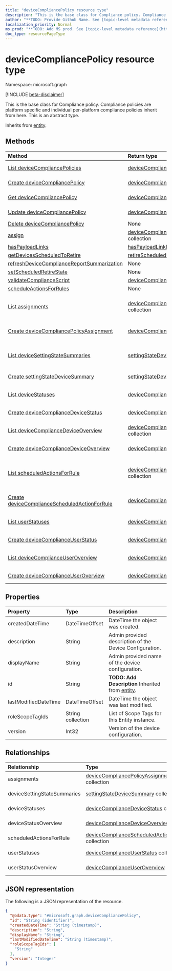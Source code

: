 ```yaml
---
title: "deviceCompliancePolicy resource type"
description: "This is the base class for Compliance policy. Compliance policies are platform specific and individual per-platform compliance policies inherit from here. "
author: "**TODO: Provide Github Name. See [topic-level metadata reference](https://msgo.azurewebsites.net/add/document/guidelines/metadata.html#topic-level-metadata)**"
localization_priority: Normal
ms.prod: "**TODO: Add MS prod. See [topic-level metadata reference](https://msgo.azurewebsites.net/add/document/guidelines/metadata.html#topic-level-metadata)**"
doc_type: resourcePageType
---
```


# deviceCompliancePolicy resource type

Namespace: microsoft.graph

[!INCLUDE [beta-disclaimer](../../includes/beta-disclaimer.md)]

This is the base class for Compliance policy. Compliance policies are platform specific and individual per-platform compliance policies inherit from here. 
This is an abstract type.


Inherits from [entity](../resources/entity.md).

## Methods
|Method|Return type|Description|
|:---|:---|:---|
|[List deviceCompliancePolicies](../api/devicecompliancepolicy-list.md)|[deviceCompliancePolicy](../resources/devicecompliancepolicy.md) collection|Get a list of the [deviceCompliancePolicy](../resources/devicecompliancepolicy.md) objects and their properties.|
|[Create deviceCompliancePolicy](../api/devicecompliancepolicy-create.md)|[deviceCompliancePolicy](../resources/devicecompliancepolicy.md)|Create a new [deviceCompliancePolicy](../resources/devicecompliancepolicy.md) object.|
|[Get deviceCompliancePolicy](../api/devicecompliancepolicy-get.md)|[deviceCompliancePolicy](../resources/devicecompliancepolicy.md)|Read the properties and relationships of a [deviceCompliancePolicy](../resources/devicecompliancepolicy.md) object.|
|[Update deviceCompliancePolicy](../api/devicecompliancepolicy-update.md)|[deviceCompliancePolicy](../resources/devicecompliancepolicy.md)|Update the properties of a [deviceCompliancePolicy](../resources/devicecompliancepolicy.md) object.|
|[Delete deviceCompliancePolicy](../api/devicecompliancepolicy-delete.md)|None|Deletes a [deviceCompliancePolicy](../resources/devicecompliancepolicy.md) object.|
|[assign](../api/devicecompliancepolicy-assign.md)|[deviceCompliancePolicyAssignment](../resources/devicecompliancepolicyassignment.md) collection|**TODO: Add Description**|
|[hasPayloadLinks](../api/devicecompliancepolicy-haspayloadlinks.md)|[hasPayloadLinkResultItem](../resources/haspayloadlinkresultitem.md) collection|**TODO: Add Description**|
|[getDevicesScheduledToRetire](../api/devicecompliancepolicy-getdevicesscheduledtoretire.md)|[retireScheduledManagedDevice](../resources/retirescheduledmanageddevice.md) collection|**TODO: Add Description**|
|[refreshDeviceComplianceReportSummarization](../api/devicecompliancepolicy-refreshdevicecompliancereportsummarization.md)|None|**TODO: Add Description**|
|[setScheduledRetireState](../api/devicecompliancepolicy-setscheduledretirestate.md)|None|**TODO: Add Description**|
|[validateComplianceScript](../api/devicecompliancepolicy-validatecompliancescript.md)|[deviceComplianceScriptValidationResult](../resources/devicecompliancescriptvalidationresult.md)|**TODO: Add Description**|
|[scheduleActionsForRules](../api/devicecompliancepolicy-scheduleactionsforrules.md)|None|**TODO: Add Description**|
|[List assignments](../api/devicecompliancepolicy-list-assignments.md)|[deviceCompliancePolicyAssignment](../resources/devicecompliancepolicyassignment.md) collection|Get the deviceCompliancePolicyAssignment resources from the assignments navigation property.|
|[Create deviceCompliancePolicyAssignment](../api/devicecompliancepolicy-post-assignments.md)|[deviceCompliancePolicyAssignment](../resources/devicecompliancepolicyassignment.md)|Create a new deviceCompliancePolicyAssignment object.|
|[List deviceSettingStateSummaries](../api/devicecompliancepolicy-list-devicesettingstatesummaries.md)|[settingStateDeviceSummary](../resources/settingstatedevicesummary.md) collection|Get the settingStateDeviceSummary resources from the deviceSettingStateSummaries navigation property.|
|[Create settingStateDeviceSummary](../api/devicecompliancepolicy-post-devicesettingstatesummaries.md)|[settingStateDeviceSummary](../resources/settingstatedevicesummary.md)|Create a new settingStateDeviceSummary object.|
|[List deviceStatuses](../api/devicecompliancepolicy-list-devicestatuses.md)|[deviceComplianceDeviceStatus](../resources/devicecompliancedevicestatus.md) collection|Get the deviceComplianceDeviceStatus resources from the deviceStatuses navigation property.|
|[Create deviceComplianceDeviceStatus](../api/devicecompliancepolicy-post-devicestatuses.md)|[deviceComplianceDeviceStatus](../resources/devicecompliancedevicestatus.md)|Create a new deviceComplianceDeviceStatus object.|
|[List deviceComplianceDeviceOverview](../api/devicecompliancepolicy-list-devicestatusoverview.md)|[deviceComplianceDeviceOverview](../resources/devicecompliancedeviceoverview.md) collection|Get the deviceComplianceDeviceOverview resources from the deviceStatusOverview navigation property.|
|[Create deviceComplianceDeviceOverview](../api/devicecompliancepolicy-post-devicestatusoverview.md)|[deviceComplianceDeviceOverview](../resources/devicecompliancedeviceoverview.md)|Create a new deviceComplianceDeviceOverview object.|
|[List scheduledActionsForRule](../api/devicecompliancepolicy-list-scheduledactionsforrule.md)|[deviceComplianceScheduledActionForRule](../resources/devicecompliancescheduledactionforrule.md) collection|Get the deviceComplianceScheduledActionForRule resources from the scheduledActionsForRule navigation property.|
|[Create deviceComplianceScheduledActionForRule](../api/devicecompliancepolicy-post-scheduledactionsforrule.md)|[deviceComplianceScheduledActionForRule](../resources/devicecompliancescheduledactionforrule.md)|Create a new deviceComplianceScheduledActionForRule object.|
|[List userStatuses](../api/devicecompliancepolicy-list-userstatuses.md)|[deviceComplianceUserStatus](../resources/devicecomplianceuserstatus.md) collection|Get the deviceComplianceUserStatus resources from the userStatuses navigation property.|
|[Create deviceComplianceUserStatus](../api/devicecompliancepolicy-post-userstatuses.md)|[deviceComplianceUserStatus](../resources/devicecomplianceuserstatus.md)|Create a new deviceComplianceUserStatus object.|
|[List deviceComplianceUserOverview](../api/devicecompliancepolicy-list-userstatusoverview.md)|[deviceComplianceUserOverview](../resources/devicecomplianceuseroverview.md) collection|Get the deviceComplianceUserOverview resources from the userStatusOverview navigation property.|
|[Create deviceComplianceUserOverview](../api/devicecompliancepolicy-post-userstatusoverview.md)|[deviceComplianceUserOverview](../resources/devicecomplianceuseroverview.md)|Create a new deviceComplianceUserOverview object.|

## Properties
|Property|Type|Description|
|:---|:---|:---|
|createdDateTime|DateTimeOffset|DateTime the object was created.|
|description|String|Admin provided description of the Device Configuration.|
|displayName|String|Admin provided name of the device configuration.|
|id|String|**TODO: Add Description** Inherited from [entity](../resources/entity.md).|
|lastModifiedDateTime|DateTimeOffset|DateTime the object was last modified.|
|roleScopeTagIds|String collection|List of Scope Tags for this Entity instance.|
|version|Int32|Version of the device configuration.|

## Relationships
|Relationship|Type|Description|
|:---|:---|:---|
|assignments|[deviceCompliancePolicyAssignment](../resources/devicecompliancepolicyassignment.md) collection|The collection of assignments for this compliance policy.|
|deviceSettingStateSummaries|[settingStateDeviceSummary](../resources/settingstatedevicesummary.md) collection|Compliance Setting State Device Summary|
|deviceStatuses|[deviceComplianceDeviceStatus](../resources/devicecompliancedevicestatus.md) collection|List of DeviceComplianceDeviceStatus.|
|deviceStatusOverview|[deviceComplianceDeviceOverview](../resources/devicecompliancedeviceoverview.md)|Device compliance devices status overview|
|scheduledActionsForRule|[deviceComplianceScheduledActionForRule](../resources/devicecompliancescheduledactionforrule.md) collection|The list of scheduled action for this rule|
|userStatuses|[deviceComplianceUserStatus](../resources/devicecomplianceuserstatus.md) collection|List of DeviceComplianceUserStatus.|
|userStatusOverview|[deviceComplianceUserOverview](../resources/devicecomplianceuseroverview.md)|Device compliance users status overview|

## JSON representation
The following is a JSON representation of the resource.
<!-- {
  "blockType": "resource",
  "keyProperty": "id",
  "@odata.type": "microsoft.graph.deviceCompliancePolicy",
  "baseType": "microsoft.graph.entity",
  "openType": false
}
-->
``` json
{
  "@odata.type": "#microsoft.graph.deviceCompliancePolicy",
  "id": "String (identifier)",
  "createdDateTime": "String (timestamp)",
  "description": "String",
  "displayName": "String",
  "lastModifiedDateTime": "String (timestamp)",
  "roleScopeTagIds": [
    "String"
  ],
  "version": "Integer"
}
```

